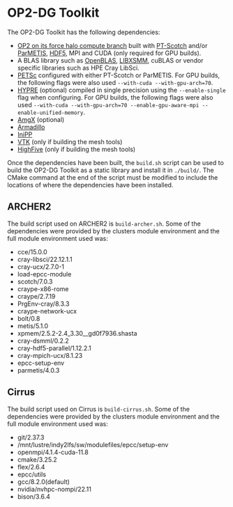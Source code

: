 # OP2-DG Toolkit
The OP2-DG Toolkit has the following dependencies:
- [OP2 on its force halo compute branch](https://github.com/OP-DSL/OP2-Common/tree/feature/force_halo_compute) built with [PT-Scotch](https://gitlab.inria.fr/scotch/scotch) and/or [ParMETIS](http://glaros.dtc.umn.edu/gkhome/metis/parmetis/download), [HDF5](https://www.hdfgroup.org/solutions/hdf5/), MPI and CUDA (only required for GPU builds).
- A BLAS library such as [OpenBLAS](http://www.openblas.net), [LIBXSMM](https://github.com/libxsmm/libxsmm), cuBLAS or vendor specific libraries such as HPE Cray LibSci.
- [PETSc](https://petsc.org/release/) configured with either PT-Scotch or ParMETIS. For GPU builds, the following flags were also used `--with-cuda --with-gpu-arch=70`.
- [HYPRE](https://hypre.readthedocs.io/en/latest/) (optional) compiled in single precision using the `--enable-single` flag when configuring. For GPU builds, the following flags were also used `--with-cuda --with-gpu-arch=70 --enable-gpu-aware-mpi --enable-unified-memory`.
- [AmgX](https://github.com/NVIDIA/AMGX) (optional)
- [Armadillo](https://arma.sourceforge.net)
- [IniPP](https://github.com/mcmtroffaes/inipp)
- [VTK](https://vtk.org) (only if building the mesh tools)
- [HighFive](https://bluebrain.github.io/HighFive/poster/) (only if building the mesh tools)

Once the dependencies have been built, the `build.sh` script can be used to build the OP2-DG Toolkit as a static library and install it in `./build/`. The CMake command at the end of the script must be modified to include the locations of where the dependencies have been installed.

## ARCHER2
The build script used on ARCHER2 is `build-archer.sh`. Some of the dependencies were provided by the clusters module environment and the full module environment used was:
- cce/15.0.0
- cray-libsci/22.12.1.1
- cray-ucx/2.7.0-1
- load-epcc-module
- scotch/7.0.3
- craype-x86-rome
- craype/2.7.19
- PrgEnv-cray/8.3.3
- craype-network-ucx
- bolt/0.8
- metis/5.1.0
- xpmem/2.5.2-2.4_3.30__gd0f7936.shasta
- cray-dsmml/0.2.2
- cray-hdf5-parallel/1.12.2.1
- cray-mpich-ucx/8.1.23
- epcc-setup-env
- parmetis/4.0.3

## Cirrus
The build script used on Cirrus is `build-cirrus.sh`. Some of the dependencies were provided by the clusters module environment and the full module environment used was:
- git/2.37.3
- /mnt/lustre/indy2lfs/sw/modulefiles/epcc/setup-env
- openmpi/4.1.4-cuda-11.8
- cmake/3.25.2
- flex/2.6.4
- epcc/utils
- gcc/8.2.0(default)
- nvidia/nvhpc-nompi/22.11
- bison/3.6.4
